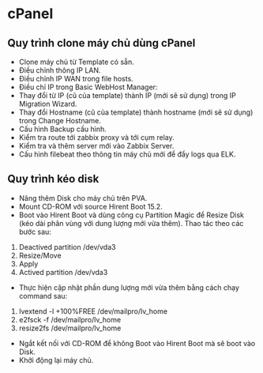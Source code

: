 # cPanel
## Quy trình clone máy chủ dùng cPanel
- Clone máy chủ từ Template có sẵn.
- Điều chỉnh thông IP LAN.
- Điều chỉnh IP WAN trong file hosts.
- Điều chỉ IP trong Basic WebHost Manager:
- Thay đổi từ IP (cũ của template) thành IP (mới sẽ sử dụng) trong IP Migration Wizard.
- Thay đổi Hostname (cũ của template) thành hostname (mới sẽ sử dụng) trong Change Hostname.
- Cấu hình Backup cấu hình.
- Kiểm tra route tới zabbix proxy và tới cụm relay.
- Kiểm tra và thêm server mới vào Zabbix Server.
- Cấu hình filebeat theo thông tin máy chủ mới để đẩy logs qua ELK.

## Quy trình kéo disk
- Nâng thêm Disk cho máy chủ trên PVA.
- Mount CD-ROM với source Hirent Boot 15.2.
- Boot vào Hirent Boot và dùng công cụ Partition Magic để Resize Disk (kéo dài phân vùng với dung lượng mới vừa thêm). Thao tác theo các bước sau:
1. Deactived partition /dev/vda3
2. Resize/Move
3. Apply
4. Actived partition /dev/vda3

- Thực hiện cập nhật phần dung lượng mới vừa thêm bằng cách chạy command sau:
1. lvextend -l +100%FREE /dev/mailpro/lv_home
2. e2fsck -f /dev/mailpro/lv_home
3. resize2fs /dev/mailpro/lv_home

- Ngắt kết nối với CD-ROM để không Boot vào Hirent Boot mà sẽ boot vào Disk.
- Khởi động lại máy chủ.
